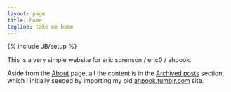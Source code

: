 ```yaml
---
layout: page
title: home
tagline: take me home
---
```

{% include JB/setup %}

This is a very simple website for eric sorenson / eric0 / ahpook.

Aside from the [About](/pages/about) page, all the content is in the [Archived posts](/archive.html) section, which I 
initially seeded by importing my old [ahpook.tumblr.com](http://ahpook.tumblr.com) site. 

